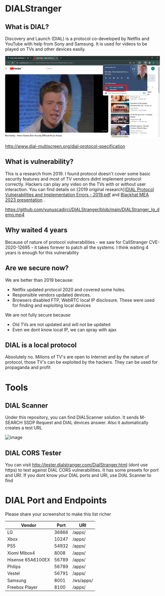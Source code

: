 # DIALStranger
## What is DIAL?
Discovery and Launch (DIAL) is a protocol co-developed by Netflix and YouTube with help from Sony and Samsung. It is used for videos to be played on TVs and other devices easily.

![image](/dial.png)

http://www.dial-multiscreen.org/dial-protocol-specification 
## What is vulnerability?  
This is a research from 2019. I found protocol doesn't cover some basic security features and most of TV vendors didnt implement protocol correctly. Hackers can play any video on the TVs with or without user interaction. You can find details on [2019 original research]([DIAL Protocol Vulnerabilities and  Implementation Errors - 2019.pdf](https://github.com/yunuscadirci/DIALStranger/blob/main/DIAL%20Protocol%20Vulnerabilities%20and%20%20Implementation%20Errors%20-%202019.pdf) and [Blackhat MEA 2023 presentation](https://github.com/yunuscadirci/DIALStranger/blob/main/BHMEA23_%20Dial%20Stranger%20v6.pdf) .



https://github.com/yunuscadirci/DIALStranger/blob/main/DIALStranger_lg_demo.mp4 


## Why waited 4 years
Because of nature of protocol vulnerabilities - we saw for CallStranger CVE-2020-12695 - it takes forever to patch all the systems. I think waiting 4 years is enough for this vulnerability
## Are we secure now?
We are better than 2019 because:
- Netflix updated protocol 2020 and covered some holes.
- Responsible vendors updated devices.
- Browsers disabled FTP, WebRTC local IP disclosure. These were used for finding and exploiting local devices

We are not fully secure because
- Old TVs are not updated and will not be updated 
- Even we dont know local IP, we can spray with ajax 
## DIAL is a local protocol
Absolutely no. Milions of TV's are open to Internet and by the nature of protocol, those TV's can be exploited by the hackers. They can be used for propaganda and profit

# Tools
## DIAL Scanner
Under this repository, you can find DIALScanner solution. It sends M-SEARCH SSDP Request and DIAL devices answer. Also it automatically creates a test URL


![image](https://github.com/yunuscadirci/DIALStranger/assets/7267858/50074780-edda-4b81-9c87-907d2bcbb6fe)


## DIAL CORS Tester
You can visit http://tester.dialstranger.com/DialStranger.html  (dont use https) to test against DIAL CORS vulnerabilities. It has some presets for port and URI. If you dont know your DIAL ports and URI, use DIAL Scanner to find


# DIAL Port and Endpoints
Please share your screenshot to make this list richer

|Vendor|Port|URI|
|---|---|---|
|LG|36866|/apps/|
|Xbox|10247|/apps/|
|PS5|54932|/apps/|
|Xiomi Mibox4|8008|/apps/|
|Hisense 65A6100EX|56789|/apps/|
|Philips|56789|/apps/|
|Vestel|56791|/apps/|
|Samsung|8001|/ws/apps/|
|Freebox Player|8100|/apps/|

